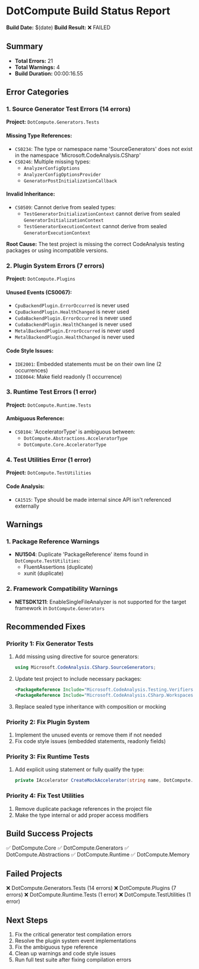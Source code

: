# DotCompute Build Status Report

**Build Date:** $(date)
**Build Result:** ❌ FAILED

## Summary
- **Total Errors:** 21
- **Total Warnings:** 4
- **Build Duration:** 00:00:16.55

## Error Categories

### 1. Source Generator Test Errors (14 errors)
**Project:** `DotCompute.Generators.Tests`

#### Missing Type References:
- `CS0234`: The type or namespace name 'SourceGenerators' does not exist in the namespace 'Microsoft.CodeAnalysis.CSharp'
- `CS0246`: Multiple missing types:
  - `AnalyzerConfigOptions` 
  - `AnalyzerConfigOptionsProvider`
  - `GeneratorPostInitializationCallback`

#### Invalid Inheritance:
- `CS0509`: Cannot derive from sealed types:
  - `TestGeneratorInitializationContext` cannot derive from sealed `GeneratorInitializationContext`
  - `TestGeneratorExecutionContext` cannot derive from sealed `GeneratorExecutionContext`

**Root Cause:** The test project is missing the correct CodeAnalysis testing packages or using incompatible versions.

### 2. Plugin System Errors (7 errors)
**Project:** `DotCompute.Plugins`

#### Unused Events (CS0067):
- `CpuBackendPlugin.ErrorOccurred` is never used
- `CpuBackendPlugin.HealthChanged` is never used
- `CudaBackendPlugin.ErrorOccurred` is never used
- `CudaBackendPlugin.HealthChanged` is never used
- `MetalBackendPlugin.ErrorOccurred` is never used
- `MetalBackendPlugin.HealthChanged` is never used

#### Code Style Issues:
- `IDE2001`: Embedded statements must be on their own line (2 occurrences)
- `IDE0044`: Make field readonly (1 occurrence)

### 3. Runtime Test Errors (1 error)
**Project:** `DotCompute.Runtime.Tests`

#### Ambiguous Reference:
- `CS0104`: 'AcceleratorType' is ambiguous between:
  - `DotCompute.Abstractions.AcceleratorType`
  - `DotCompute.Core.AcceleratorType`

### 4. Test Utilities Error (1 error)
**Project:** `DotCompute.TestUtilities`

#### Code Analysis:
- `CA1515`: Type should be made internal since API isn't referenced externally

## Warnings

### 1. Package Reference Warnings
- **NU1504**: Duplicate 'PackageReference' items found in `DotCompute.TestUtilities`:
  - FluentAssertions (duplicate)
  - xunit (duplicate)

### 2. Framework Compatibility Warnings
- **NETSDK1211**: EnableSingleFileAnalyzer is not supported for the target framework in `DotCompute.Generators`

## Recommended Fixes

### Priority 1: Fix Generator Tests
1. Add missing using directive for source generators:
   ```csharp
   using Microsoft.CodeAnalysis.CSharp.SourceGenerators;
   ```

2. Update test project to include necessary packages:
   ```xml
   <PackageReference Include="Microsoft.CodeAnalysis.Testing.Verifiers.XUnit" />
   <PackageReference Include="Microsoft.CodeAnalysis.CSharp.Workspaces" />
   ```

3. Replace sealed type inheritance with composition or mocking

### Priority 2: Fix Plugin System
1. Implement the unused events or remove them if not needed
2. Fix code style issues (embedded statements, readonly fields)

### Priority 3: Fix Runtime Tests
1. Add explicit using statement or fully qualify the type:
   ```csharp
   private IAccelerator CreateMockAccelerator(string name, DotCompute.Core.AcceleratorType type)
   ```

### Priority 4: Fix Test Utilities
1. Remove duplicate package references in the project file
2. Make the type internal or add proper access modifiers

## Build Success Projects
✅ DotCompute.Core
✅ DotCompute.Generators
✅ DotCompute.Abstractions
✅ DotCompute.Runtime
✅ DotCompute.Memory

## Failed Projects
❌ DotCompute.Generators.Tests (14 errors)
❌ DotCompute.Plugins (7 errors)
❌ DotCompute.Runtime.Tests (1 error)
❌ DotCompute.TestUtilities (1 error)

## Next Steps
1. Fix the critical generator test compilation errors
2. Resolve the plugin system event implementations
3. Fix the ambiguous type reference
4. Clean up warnings and code style issues
5. Run full test suite after fixing compilation errors